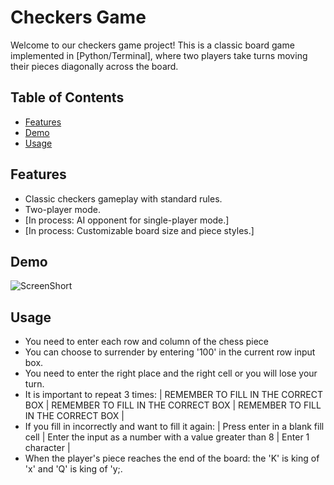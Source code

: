 # Checkers Game

Welcome to our checkers game project! This is a classic board game implemented in [Python/Terminal], where two players take turns moving their pieces diagonally across the board.

## Table of Contents
- [Features](#features)
- [Demo](#demo)
- [Usage](#usage)
  
## Features
- Classic checkers gameplay with standard rules.
- Two-player mode.
- [In process: AI opponent for single-player mode.]
- [In process: Customizable board size and piece styles.]

## Demo
![ScreenShort](https://imgur.com/a/nPqe1FB)

## Usage
- You need to enter each row and column of the chess piece
- You can choose to surrender by entering '100' in the current row input box.
- You need to enter the right place and the right cell or you will lose your turn.
- It is important to repeat 3 times:
          | REMEMBER TO FILL IN THE CORRECT BOX |
            REMEMBER TO FILL IN THE CORRECT BOX |
            REMEMBER TO FILL IN THE CORRECT BOX |
- If you fill in incorrectly and want to fill it again:
            | Press enter in a blank fill cell
            | Enter the input as a number with a value greater than 8 |
              Enter 1 character |
- When the player's piece reaches the end of the board: the 'K' is king of 'x' and 'Q' is king of 'y;.


